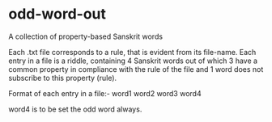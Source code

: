 # odd-word-out
A collection of property-based Sanskrit words

Each .txt file corresponds to a rule, that is evident from its file-name.
Each entry in a file is a riddle, containing 4 Sanskrit words out of which 3 have a common property in compliance with the rule of the file and 1 word does not subscribe to this property (rule).

Format of each entry in a file:-
word1 word2 word3 word4

word4 is to be set the odd word always.
